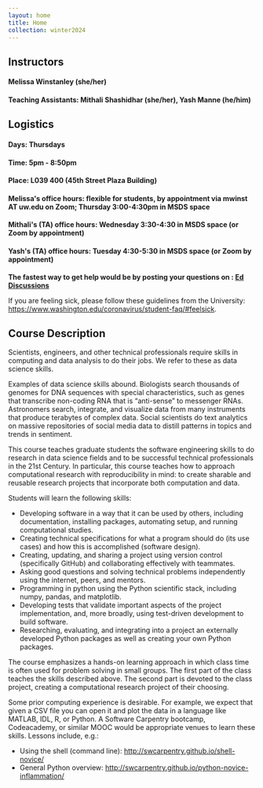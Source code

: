 ```yaml
---
layout: home
title: Home
collection: winter2024
---
```


## Instructors

#### Melissa Winstanley (she/her)
#### Teaching Assistants: Mithali Shashidhar (she/her), Yash Manne (he/him)

## Logistics
#### Days: Thursdays
#### Time: 5pm - 8:50pm
#### Place: L039 400 (45th Street Plaza Building)

#### Melissa's office hours: flexible for students, by appointment via mwinst AT uw.edu on Zoom; Thursday 3:00-4:30pm in MSDS space
#### Mithali's (TA) office hours: Wednesday 3:30-4:30 in MSDS space (or Zoom by appointment)
#### Yash's (TA) office hours: Tuesday 4:30-5:30 in MSDS space (or Zoom by appointment)

**The fastest way to get help would be by posting your questions on : [Ed Discussions](https://edstem.org/us/courses/49440)**

If you are feeling sick, please follow these guidelines from the University: <https://www.washington.edu/coronavirus/student-faq/#feelsick>.

## Course Description
Scientists, engineers, and other technical professionals require skills in computing and data analysis to do their jobs. We refer to these as data science skills.

Examples of data science skills abound. Biologists search thousands of genomes for DNA sequences with special characteristics, such as genes that transcribe non-coding RNA that is “anti-sense” to messenger RNAs. Astronomers search, integrate, and visualize data from many instruments that produce terabytes of complex data. Social scientists do text analytics on massive repositories of social media data to distill patterns in topics and trends in sentiment.

This course teaches graduate students the software engineering skills to do research in data science fields and to be successful technical professionals in the 21st Century. In particular, this course teaches how to approach computational research with reproducibility in mind: to create sharable and reusable research projects that incorporate both computation and data.

Students will learn the following skills:

- Developing software in a way that it can be used by others, including documentation, installing packages, automating setup, and running computational studies.
- Creating technical specifications for what a program should do (its use cases) and how this is accomplished (software design).
- Creating, updating, and sharing a project using version control (specifically GitHub) and collaborating effectively with teammates.
- Asking good questions and solving technical problems independently using the internet, peers, and mentors.
- Programming in python using the Python scientific stack, including numpy, pandas, and matplotlib.
- Developing tests that validate important aspects of the project implementation, and, more broadly, using test-driven development to build software.
- Researching, evaluating, and integrating into a project an externally developed Python packages as well as creating your own Python packages.

The course emphasizes a hands-on learning approach in which class time is often used for problem solving in small groups. The first part of the class teaches the skills described above. The second part is devoted to the class project, creating a computational research project of their choosing.

Some prior computing experience is desirable. For example, we expect that given a CSV file you can open it and plot the data in a language like MATLAB, IDL, R, or Python.  A Software Carpentry bootcamp, Codeacademy, or similar MOOC would be appropriate venues to learn these skills.  Lessons include, e.g.:

- Using the shell (command line): <http://swcarpentry.github.io/shell-novice/>
- General Python overview: <http://swcarpentry.github.io/python-novice-inflammation/>
